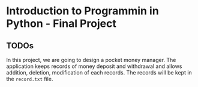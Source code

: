Introduction to Programmin in Python - Final Project
===
## TODOs

In this project, we are going to design a pocket money manager. The application keeps records of money deposit and withdrawal and allows addition, deletion, modification of each records. The records will be kept in the `record.txt` file.
